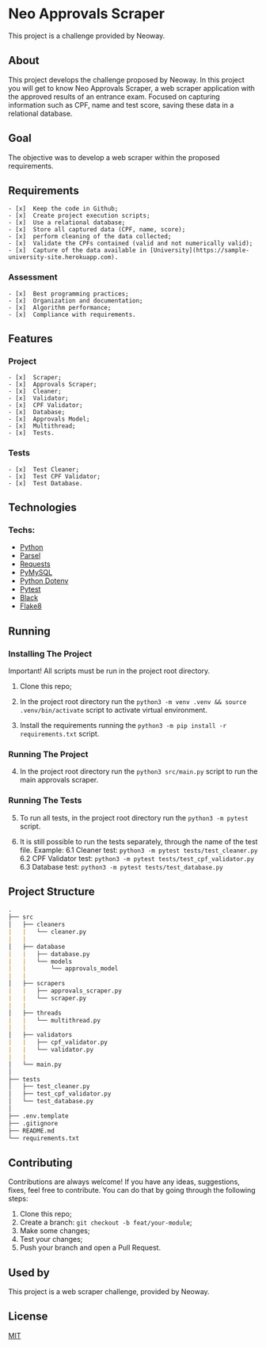 # Neo Approvals Scraper

This project is a challenge provided by Neoway.


## About

This project develops the challenge proposed by Neoway.
In this project you will get to know Neo Approvals Scraper, a web scraper application with the approved results of an entrance exam. Focused on capturing information such as CPF, name and test score, saving these data in a relational database.


## Goal

The objective was to develop a web scraper within the proposed requirements.


## Requirements

    - [x]  Keep the code in Github;
    - [x]  Create project execution scripts;
    - [x]  Use a relational database;
    - [x]  Store all captured data (CPF, name, score);
    - [x]  perform cleaning of the data collected;
    - [x]  Validate the CPFs contained (valid and not numerically valid);
    - [x]  Capture of the data available in [University](https://sample-university-site.herokuapp.com).


### Assessment

    - [x]  Best programming practices;
    - [x]  Organization and documentation;
    - [x]  Algorithm performance;
    - [x]  Compliance with requirements.


## Features

### Project

    - [x]  Scraper;
    - [x]  Approvals Scraper;
    - [x]  Cleaner;
    - [x]  Validator;
    - [x]  CPF Validator;
    - [x]  Database;
    - [x]  Approvals Model;
    - [x]  Multithread;
    - [x]  Tests.


### Tests

    - [x]  Test Cleaner;
    - [x]  Test CPF Validator;
    - [x]  Test Database.


## Technologies

### **Techs:**
- [Python](https://docs.python.org/3/)
- [Parsel](https://parsel.readthedocs.io/)
- [Requests](https://docs.python-requests.org/en/latest/)
- [PyMySQL](https://pymysql.readthedocs.io/en/latest/)
- [Python Dotenv](https://pypi.org/project/python-dotenv/)
- [Pytest](https://docs.pytest.org/en/6.2.x/contents.html)
- [Black](https://black.readthedocs.io/en/stable/)
- [Flake8](https://flake8.pycqa.org/en/latest/)


## Running

### Installing The Project

Important! All scripts must be run in the project root directory.

1. Clone this repo;

2. In the project root directory run the `python3 -m venv .venv && source .venv/bin/activate` script to activate virtual environment.

3. Install the requirements running the `python3 -m pip install -r requirements.txt` script.


### Running The Project

4. In the project root directory run the `python3 src/main.py` script to run the main approvals scraper.


### Running The Tests

5. To run all tests, in the project root directory run the `python3 -m pytest` script.

6. It is still possible to run the tests separately, through the name of the test file. Example:
    6.1 Cleaner test: `python3 -m pytest tests/test_cleaner.py`
    6.2 CPF Validator test: `python3 -m pytest tests/test_cpf_validator.py `
    6.3 Database test: `python3 -m pytest tests/test_database.py`


## Project Structure
```md
.
├── src
│   ├── cleaners
|   |   └── cleaner.py
|   |
│   ├── database
|   |   ├── database.py
|   |   └── models
|   |       └── approvals_model
|   |
│   ├── scrapers
|   |   ├── approvals_scraper.py
|   |   └── scraper.py
|   |
│   ├── threads
|   |   └── multithread.py
|   |
│   ├── validators
|   |   ├── cpf_validator.py
|   |   └── validator.py
|   |
│   └── main.py
│   
├── tests
│   ├── test_cleaner.py
│   ├── test_cpf_validator.py
│   └── test_database.py
│   
├── .env.template
├── .gitignore
├── README.md
└── requirements.txt
```

## Contributing

Contributions are always welcome! If you have any ideas, suggestions, fixes, feel free to contribute. You can do that by going through the following steps:

1. Clone this repo;
2. Create a branch: `git checkout -b feat/your-module`;
3. Make some changes;
4. Test your changes;
5. Push your branch and open a Pull Request.


## Used by

This project is a web scraper challenge, provided by Neoway.


## License

[MIT](https://choosealicense.com/licenses/mit/)
